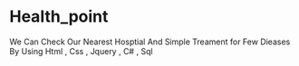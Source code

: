 # Health_point
We Can Check Our Nearest Hosptial And Simple Treament for Few Dieases By Using Html , Css , Jquery , C# , Sql 
